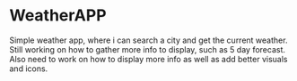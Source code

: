 # WeatherAPP
Simple weather app, where i can search a city and get the current weather.
Still working on how to gather more info to display, such as 5 day forecast.
Also need to work on how to display more info as well as add better visuals and icons.
